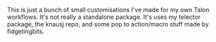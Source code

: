 This is just a bunch of small customisations I've made for my own Talon workflows. It's not really a standalone package. It's uses my telector package, the knausj repo, and some pop to action/macro stuff made by fidgetingbits.
